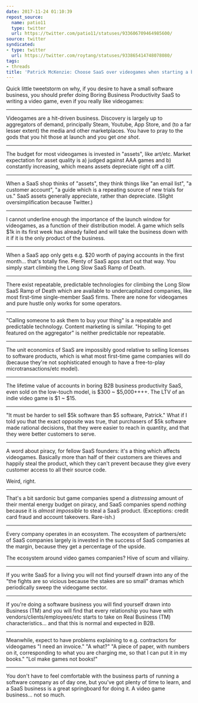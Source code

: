 ```yaml
---
date: 2017-11-24 01:10:39
repost_source:
  name: patio11
  type: twitter
  url: https://twitter.com/patio11/statuses/933606709464985600/
source: twitter
syndicated:
- type: twitter
  url: https://twitter.com/roytang/statuses/933865414748078080/
tags:
- threads
title: 'Patrick McKenzie: Choose SaaS over videogames when starting a business'
---
```


Quick little tweetstorm on why, if you desire to have a small software business, you should prefer doing Boring Business Productivity SaaS to writing a video game, even if you really like videogames:

---

Videogames are a hit-driven business. Discovery is largely up to aggregators of demand, principally Steam, Youtube, App Store, and (to a far lesser extent) the media and other marketplaces. You have to pray to the gods that you hit those at launch and you get *one shot*.

---

The budget for most videogames is invested in "assets", like art/etc. Market expectation for asset quality is a) judged against AAA games and b) constantly increasing, which means assets depreciate right off a cliff.

---

When a SaaS shop thinks of "assets", they think things like "an email list", "a customer account", "a guide which is a repeating source of new trials for us." SaaS assets generally appreciate, rather than depreciate. (Slight oversimplification because Twitter.)

---

I cannot underline enough the importance of the launch window for videogames, as a function of their distribution model. A game which sells $1k in its first week has already failed and will take the business down with it if it is the only product of the business.

---

When a SaaS app only gets e.g. $20 worth of paying accounts in the first month... that's totally fine. Plenty of SaaS apps start out that way. You simply start climbing the Long Slow SaaS Ramp of Death.

---

There exist repeatable, predictable technologies for climbing the Long Slow SaaS Ramp of Death which are available to undercapitalized companies, like most first-time single-member SaaS firms. There are none for videogames and pure hustle only works for some operators.

---

"Calling someone to ask them to buy your thing" is a repeatable and predictable technology. Content marketing is similar. "Hoping to get featured on the aggregator" is neither predictable nor repeatable.

---

The unit economics of SaaS are impossibly good relative to selling licenses to software products, which is what most first-time game companies will do (because they're not sophisticated enough to have a free-to-play microtransactions/etc model).

---

The lifetime value of accounts in boring B2B business productivity SaaS, even sold on the low-touch model, is $300 ~ $5,000++++. The LTV of an indie video game is $1 ~ $15.

---

"It must be harder to sell $5k software than $5 software, Patrick." What if I told you that the exact opposite was true, that purchasers of $5k software made rational decisions, that they were easier to reach in quantity, and that they were better customers to serve.

---

A word about piracy, for fellow SaaS founders: it's a thing which affects videogames. Basically more than half of their customers are thieves and happily steal the product, which they can't prevent because they give every customer access to all their source code.



Weird, right.

---

That's a bit sardonic but game companies spend a *distressing* amount of their mental energy budget on piracy, and SaaS companies spend *nothing* because it is *almost impossible* to steal a SaaS product. (Exceptions: credit card fraud and account takeovers. Rare-ish.)

---

Every company operates in an ecosystem. The ecosystem of partners/etc of SaaS companies largely is invested in the success of SaaS companies at the margin, because they get a percentage of the upside.



The ecosystem around video games companies? Hive of scum and villainy.

---

If you write SaaS for a living you will not find yourself drawn into any of the "the fights are so vicious because the stakes are so small" dramas which periodically sweep the videogame sector.

---

If you're doing a software business you will find yourself drawn into Business (TM) and you will find that every relationship you have with vendors/clients/employees/etc starts to take on Real Business (TM) characteristics... and that this is normal and expected in B2B.

---

Meanwhile, expect to have problems explaining to e.g. contractors for videogames "I need an invoice." "A what?" "A piece of paper, with numbers on it, corresponding to what you are charging me, so that I can put it in my books." "Lol make games not books!"

---

You don't have to feel comfortable with the business parts of running a software company as of day one, but you've got plenty of time to learn, and a SaaS business is a great springboard for doing it. A video game business... not so much.